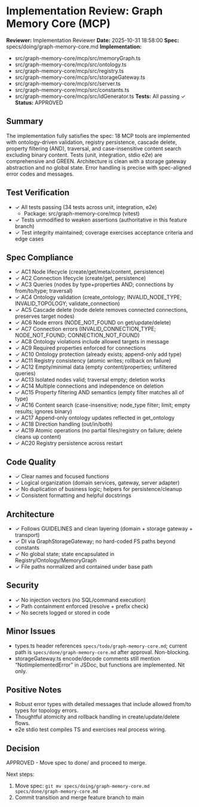 # Implementation Review: Graph Memory Core (MCP)

**Reviewer:** Implementation Reviewer
**Date:** 2025-10-31 18:58:00
**Spec:** specs/doing/graph-memory-core.md
**Implementation:**
- src/graph-memory-core/mcp/src/memoryGraph.ts
- src/graph-memory-core/mcp/src/ontology.ts
- src/graph-memory-core/mcp/src/registry.ts
- src/graph-memory-core/mcp/src/storageGateway.ts
- src/graph-memory-core/mcp/src/server.ts
- src/graph-memory-core/mcp/src/constants.ts
- src/graph-memory-core/mcp/src/idGenerator.ts
**Tests:** All passing ✓
**Status:** APPROVED

## Summary
The implementation fully satisfies the spec: 18 MCP tools are implemented with ontology-driven validation, registry persistence, cascade delete, property filtering (AND), traversal, and case-insensitive content search excluding binary content. Tests (unit, integration, stdio e2e) are comprehensive and GREEN. Architecture is clean with a storage gateway abstraction and no global state. Error handling is precise with spec-aligned error codes and messages.

## Test Verification
- ✓ All tests passing (34 tests across unit, integration, e2e)
  - Package: src/graph-memory-core/mcp (vitest)
- ✓ Tests unmodified to weaken assertions (authoritative in this feature branch)
- ✓ Test integrity maintained; coverage exercises acceptance criteria and edge cases

## Spec Compliance
- ✓ AC1 Node lifecycle (create/get/meta/content, persistence)
- ✓ AC2 Connection lifecycle (create/get, persistence)
- ✓ AC3 Queries (nodes by type+properties AND; connections by from/to/type; traversal)
- ✓ AC4 Ontology validation (create_ontology; INVALID_NODE_TYPE; INVALID_TOPOLOGY; validate_connection)
- ✓ AC5 Cascade delete (node delete removes connected connections, preserves target nodes)
- ✓ AC6 Node errors (NODE_NOT_FOUND on get/update/delete)
- ✓ AC7 Connection errors (INVALID_CONNECTION_TYPE; NODE_NOT_FOUND; CONNECTION_NOT_FOUND)
- ✓ AC8 Ontology violations include allowed targets in message
- ✓ AC9 Required properties enforced for connections
- ✓ AC10 Ontology protection (already exists; append-only add type)
- ✓ AC11 Registry consistency (atomic writes; rollback on failure)
- ✓ AC12 Empty/minimal data (empty content/properties; unfiltered queries)
- ✓ AC13 Isolated nodes valid; traversal empty; deletion works
- ✓ AC14 Multiple connections and independence on deletion
- ✓ AC15 Property filtering AND semantics (empty filter matches all of type)
- ✓ AC16 Content search (case-insensitive; node_type filter; limit; empty results; ignores binary)
- ✓ AC17 Append-only ontology updates reflected in get_ontology
- ✓ AC18 Direction handling (out/in/both)
- ✓ AC19 Atomic operations (no partial files/registry on failure; delete cleans up content)
- ✓ AC20 Registry persistence across restart

## Code Quality
- ✓ Clear names and focused functions
- ✓ Logical organization (domain services, gateway, server adapter)
- ✓ No duplication of business logic; helpers for persistence/cleanup
- ✓ Consistent formatting and helpful docstrings

## Architecture
- ✓ Follows GUIDELINES and clean layering (domain + storage gateway + transport)
- ✓ DI via GraphStorageGateway; no hard-coded FS paths beyond constants
- ✓ No global state; state encapsulated in Registry/Ontology/MemoryGraph
- ✓ File paths normalized and contained under base path

## Security
- ✓ No injection vectors (no SQL/command execution)
- ✓ Path containment enforced (resolve + prefix check)
- ✓ No secrets logged or stored in code

## Minor Issues
- types.ts header references `specs/todo/graph-memory-core.md`; current path is `specs/done/graph-memory-core.md` after approval. Non-blocking.
- storageGateway.ts encode/decode comments still mention “NotImplementedError” in JSDoc, but functions are implemented. Nit only.

## Positive Notes
- Robust error types with detailed messages that include allowed from/to types for topology errors.
- Thoughtful atomicity and rollback handling in create/update/delete flows.
- e2e stdio test compiles TS and exercises real process wiring.

## Decision
APPROVED - Move spec to done/ and proceed to merge.

Next steps:
1. Move spec: `git mv specs/doing/graph-memory-core.md specs/done/graph-memory-core.md`
2. Commit transition and merge feature branch to main
